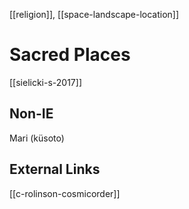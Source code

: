 [[religion]], [[space-landscape-location]]
# Sacred Places

[[sielicki-s-2017]]

## Non-IE
Mari (küsoto)

## External Links
[[c-rolinson-cosmicorder]]